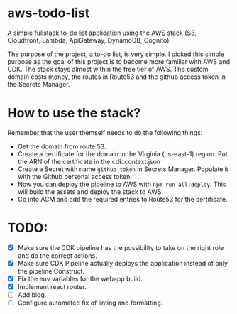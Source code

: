 # aws-todo-list
A simple fullstack to-do list application using the AWS stack (S3, Cloudfront, Lambda, ApiGateway, DynamoDB, Cognito).

The purpose of the project, a to-do list, is very simple. I picked this simple purpose as the goal of this project is to become more familiar with AWS and CDK. The stack stays almost within the free tier of AWS. The custom domain costs money, the routes in Route53 and the github access token in the Secrets Manager. 

# How to use the stack?

Remember that the user themself needs to do the following things:

* Get the domain from route 53.
* Create a certificate for the domain in the Virginia (us-east-1) region. Put the ARN of the certificate in the cdk.context.json
* Create a Secret with name `github-token` in Secrets Manager. Populate it with the Github personal access token.
* Now you can deploy the pipeline to AWS with `npm run all:deploy`. This will build the assets and deploy the stack to AWS.
* Go into ACM and add the required entries to Route53 for the certificate.

# TODO:
- [x] Make sure the CDK pipeline has the possibility to take on the right role and do the correct actions.
- [x] Make sure CDK Pipeline actually deploys the application instead of only the pipeline Construct.
- [x] Fix the env variables for the webapp build.
- [x] Implement react router.
- [ ] Add blog.
- [ ] Configure automated fix of linting and formatting.